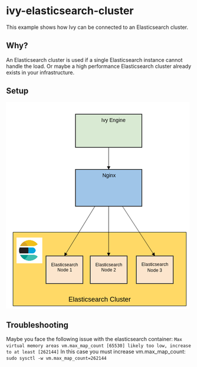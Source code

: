 # ivy-elasticsearch-cluster
This example shows how Ivy can be connected to an Elasticsearch cluster.

## Why?
An Elasticsearch cluster is used if a single Elasticsearch instance cannot handle the load. Or maybe a high performance Elasticsearch cluster already exists in your infrastructure.

## Setup
![Elasticsaerch Cluser Setup](elasticsearch-cluster.png)

## Troubleshooting
Maybe you face the following issue with the elasticsearch container: `Max virtual memory areas vm.max_map_count [65530] likely too low, increase to at least [262144]` In this case you must increase vm.max_map_count: `sudo sysctl -w vm.max_map_count=262144`
